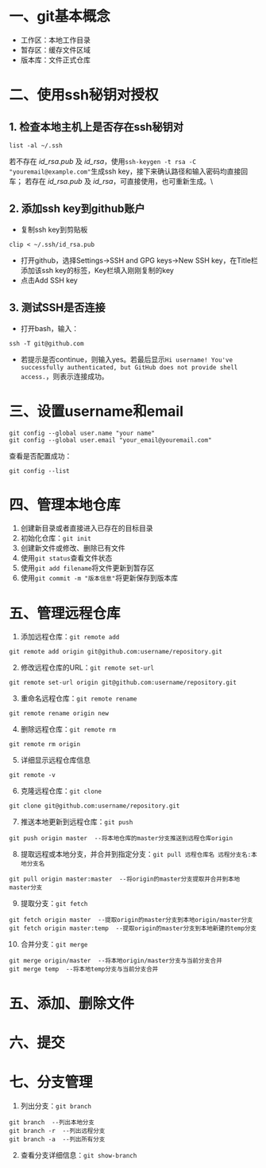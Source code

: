 # 一、git基本概念
- 工作区：本地工作目录
- 暂存区：缓存文件区域
- 版本库：文件正式仓库

# 二、使用ssh秘钥对授权

## 1. 检查本地主机上是否存在ssh秘钥对
```shell
list -al ~/.ssh
```
若不存在 *id_rsa.pub* 及 *id_rsa*，使用`ssh-keygen -t rsa -C "youremail@example.com"`生成ssh key，接下来确认路径和输入密码均直接回车；
若存在 *id_rsa.pub* 及 *id_rsa*，可直接使用，也可重新生成。\

## 2. 添加ssh key到github账户
- 复制ssh key到剪贴板
```shell
clip < ~/.ssh/id_rsa.pub
```
- 打开github，选择Settings->SSH and GPG keys->New SSH key，在Title栏添加该ssh key的标签，Key栏填入刚刚复制的key
- 点击Add SSH key

## 3. 测试SSH是否连接
- 打开bash，输入：
```shell
ssh -T git@github.com
```
- 若提示是否continue，则输入yes。若最后显示`Hi username! You've successfully authenticated, but GitHub does not
provide shell access.`，则表示连接成功。

# 三、设置username和email
```shell
git config --global user.name "your name"
git config --global user.email "your_email@youremail.com"
```
查看是否配置成功：
```shell
git config --list
```

# 四、管理本地仓库
1. 创建新目录或者直接进入已存在的目标目录
2. 初始化仓库：`git init`
3. 创建新文件或修改、删除已有文件
4. 使用`git status`查看文件状态
5. 使用`git add filename`将文件更新到暂存区
6. 使用`git commit -m "版本信息"`将更新保存到版本库


# 五、管理远程仓库
1. 添加远程仓库：`git remote add`
```
git remote add origin git@github.com:username/repository.git
```
2. 修改远程仓库的URL：`git remote set-url`
```
git remote set-url origin git@github.com:username/repository.git
```
3. 重命名远程仓库：`git remote rename`
```
git remote rename origin new
```
4. 删除远程仓库：`git remote rm`
```
git remote rm origin
```
5. 详细显示远程仓库信息
```
git remote -v
```
6. 克隆远程仓库：`git clone`
```
git clone git@github.com:username/repository.git
```
7. 推送本地更新到远程仓库：`git push`
```
git push origin master  --将本地仓库的master分支推送到远程仓库origin
```
8. 提取远程或本地分支，并合并到指定分支：`git pull 远程仓库名 远程分支名:本地分支名`
```
git pull origin master:master  --将origin的master分支提取并合并到本地master分支
```
9. 提取分支：`git fetch`
```
git fetch origin master  --提取origin的master分支到本地origin/master分支
git fetch origin master:temp  --提取origin的master分支到本地新建的temp分支
```
10. 合并分支：`git merge`
```
git merge origin/master  --将本地origin/master分支与当前分支合并
git merge temp  --将本地temp分支与当前分支合并
```
# 五、添加、删除文件

# 六、提交

# 七、分支管理
1. 列出分支：`git branch`
```
git branch  --列出本地分支
git branch -r  --列出远程分支
git branch -a  --列出所有分支
```
2. 查看分支详细信息：`git show-branch`

